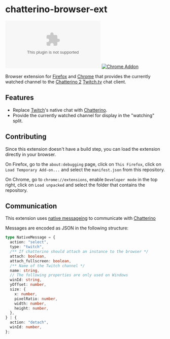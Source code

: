 # chatterino-browser-ext

[![Firefox Addon](https://img.shields.io/amo/v/chatterino_native@chatterino.com)][firefox-addon] [![Chrome Addon](https://img.shields.io/chrome-web-store/v/glknmaideaikkmemifbfkhnomoknepka)][chrome-ext]

Browser extension for [Firefox][firefox-addon] and [Chrome][chrome-ext] that provides the currently watched channel to the [Chatterino 2][chatterino] [Twitch.tv][twitch] chat client.

## Features

* Replace [Twitch][twitch]'s native chat with [Chatterino][chatterino].
* Provide the currently watched channel for display in the "watching" split.

## Contributing

Since this extension doesn't have a build step, you can load the extension directly in your browser.

On Firefox, go to the `about:debugging` page, click on `This Firefox`, click on `Load Temporary Add-on...` and select the `manifest.json` from this repository.

On Chrome, go to `chrome://extensions`, enable `Developer mode` in the top right, click on `Load unpacked` and select the folder that contains the repository.

## Communication

This extension uses [native messageing](https://developer.mozilla.org/docs/Mozilla/Add-ons/WebExtensions/Native_messaging) to communicate with [Chatterino][chatterino]

Messages are encoded as JSON in the following structure:

```typescript
type NativeMessage = {
  action: "select",
  type: "twitch",
  /** If chatterino should attach an instance to the browser */
  attach: boolean,
  attach_fullscreen: boolean,
  /** Name of the Twitch channel */
  name: string,
  // The following properties are only used on Windows
  winId: string,
  yOffset: number,
  size: {
    x: number,
    pixelRatio: number,
    width: number,
    height: number,
  },
} | {
  action: "detach",
  winId: number,
};
```

[chatterino]: https://chatterino.com "Chatterino 2"
[chrome-ext]: https://chrome.google.com/webstore/detail/chatterino-native-host/glknmaideaikkmemifbfkhnomoknepka "Chatterino Native Host for Chrome"
[firefox-addon]: https://addons.mozilla.org/firefox/addon/chatterino-native-host/ "Chatterino Native Host for Firefox"
[twitch]: https://twitch.tv "Twitch.tv"
